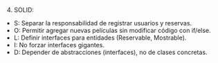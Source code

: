 4.	SOLID:
- S: Separar la responsabilidad de registrar usuarios y reservas.
- O: Permitir agregar nuevas películas sin modificar código con if/else.
- L: Definir interfaces para entidades (Reservable, Mostrable).
- I: No forzar interfaces gigantes.
- D: Depender de abstracciones (interfaces), no de clases concretas.